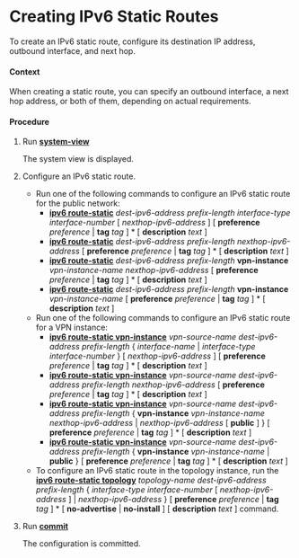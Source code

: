 Creating IPv6 Static Routes
===========================

To create an IPv6 static route, configure its destination IP address, outbound interface, and next hop.

#### Context

When creating a static route, you can specify an outbound interface, a next hop address, or both of them, depending on actual requirements.


#### Procedure

1. Run [**system-view**](cmdqueryname=system-view)
   
   
   
   The system view is displayed.
2. Configure an IPv6 static route.
   
   
   * Run one of the following commands to configure an IPv6 static route for the public network:
     + [**ipv6 route-static**](cmdqueryname=ipv6+route-static) *dest-ipv6-address* *prefix-length* *interface-type* *interface-number* [ *nexthop-ipv6-address* ] [ **preference** *preference* | **tag** *tag* ] \* [ **description** *text* ]
     + [**ipv6 route-static**](cmdqueryname=ipv6+route-static) *dest-ipv6-address* *prefix-length* *nexthop-ipv6-address* [ **preference** *preference* | **tag** *tag* ] \* [ **description** *text* ]
     + [**ipv6 route-static**](cmdqueryname=ipv6+route-static) *dest-ipv6-address* *prefix-length* **vpn-instance** *vpn-instance-name* *nexthop-ipv6-address* [ **preference** *preference* | **tag** *tag* ] \* [ **description** *text* ]
     + [**ipv6 route-static**](cmdqueryname=ipv6+route-static) *dest-ipv6-address* *prefix-length* **vpn-instance** *vpn-instance-name* [ **preference** *preference* | **tag** *tag* ] \* [ **description** *text* ]
   * Run one of the following commands to configure an IPv6 static route for a VPN instance:
     + [**ipv6 route-static vpn-instance**](cmdqueryname=ipv6+route-static+vpn-instance) *vpn-source-name* *dest-ipv6-address* *prefix-length* { *interface-name* | *interface-type* *interface-number* } [ *nexthop-ipv6-address* ] [ **preference** *preference* | **tag** *tag* ] \* [ **description** *text* ]
     + [**ipv6 route-static vpn-instance**](cmdqueryname=ipv6+route-static+vpn-instance) *vpn-source-name* *dest-ipv6-address* *prefix-length* *nexthop-ipv6-address* [ **preference** *preference* | **tag** *tag* ] \* [ **description** *text* ]
     + [**ipv6 route-static vpn-instance**](cmdqueryname=ipv6+route-static+vpn-instance) *vpn-source-name* *dest-ipv6-address* *prefix-length* { **vpn-instance** *vpn-instance-name* *nexthop-ipv6-address* | *nexthop-ipv6-address* [ **public** ] } [ **preference** *preference* | **tag** *tag* ] \* [ **description** *text* ]
     + [**ipv6 route-static vpn-instance**](cmdqueryname=ipv6+route-static+vpn-instance) *vpn-source-name* *dest-ipv6-address* *prefix-length* { **vpn-instance** *vpn-instance-name* | **public** } [ **preference** *preference* | **tag** *tag* ] \* [ **description** *text* ]
   * To configure an IPv6 static route in the topology instance, run the [**ipv6 route-static topology**](cmdqueryname=ipv6+route-static+topology) *topology-name* *dest-ipv6-address* *prefix-length* { *interface-type* *interface-number* [ *nexthop-ipv6-address* ] | *nexthop-ipv6-address* } [ **preference** *preference* | **tag** *tag* ] \* [ **no-advertise** | **no-install** ] [ **description** *text* ] command.
3. Run [**commit**](cmdqueryname=commit)
   
   
   
   The configuration is committed.